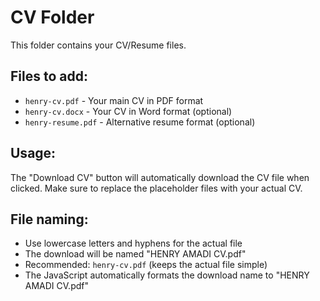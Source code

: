 # CV Folder

This folder contains your CV/Resume files.

## Files to add:
- `henry-cv.pdf` - Your main CV in PDF format
- `henry-cv.docx` - Your CV in Word format (optional)
- `henry-resume.pdf` - Alternative resume format (optional)

## Usage:
The "Download CV" button will automatically download the CV file when clicked.
Make sure to replace the placeholder files with your actual CV.

## File naming:
- Use lowercase letters and hyphens for the actual file
- The download will be named "HENRY AMADI CV.pdf"
- Recommended: `henry-cv.pdf` (keeps the actual file simple)
- The JavaScript automatically formats the download name to "HENRY AMADI CV.pdf"
